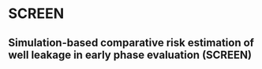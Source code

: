 # SCREEN
## Simulation-based comparative risk estimation of well leakage in early phase evaluation (SCREEN)

